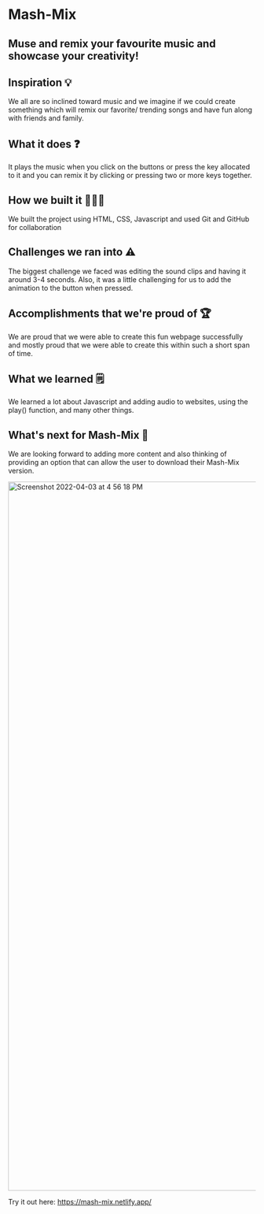 # Mash-Mix

## Muse and remix your favourite music and showcase your creativity!

## Inspiration 💡
We all are so inclined toward music and we imagine if we could create something which will remix our favorite/ trending songs and have fun along with friends and family.

## What it does ❓
It plays the music when you click on the buttons or press the key allocated to it and you can remix it by clicking or pressing two or more keys together.

## How we built it 👨🏻‍💻
We built the project using HTML, CSS, Javascript and used Git and GitHub for collaboration

## Challenges we ran into ⚠️
The biggest challenge we faced was editing the sound clips and having it around 3-4 seconds. Also, it was a little challenging for us to add the animation to the button when pressed.

## Accomplishments that we're proud of 🏆
We are proud that we were able to create this fun webpage successfully and mostly proud that we were able to create this within such a short span of time.

## What we learned 🗒️
We learned a lot about Javascript and adding audio to websites, using the play() function, and many other things.

## What's next for Mash-Mix 🔮
We are looking forward to adding more content and also thinking of providing an option that can allow the user to download their Mash-Mix version.

<img width="1440" alt="Screenshot 2022-04-03 at 4 56 18 PM" src="https://user-images.githubusercontent.com/65391854/161431375-5ddbfbaf-4d26-4a34-86a5-fc5615197f45.png">

Try it out here: https://mash-mix.netlify.app/


